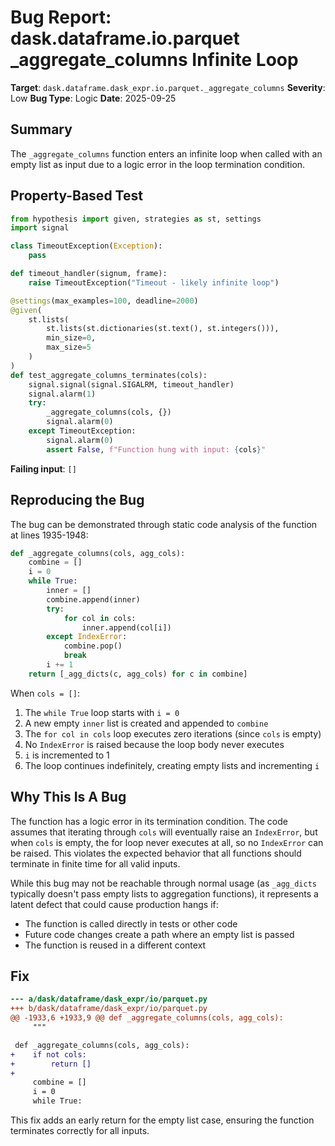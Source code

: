 # Bug Report: dask.dataframe.io.parquet _aggregate_columns Infinite Loop

**Target**: `dask.dataframe.dask_expr.io.parquet._aggregate_columns`
**Severity**: Low
**Bug Type**: Logic
**Date**: 2025-09-25

## Summary

The `_aggregate_columns` function enters an infinite loop when called with an empty list as input due to a logic error in the loop termination condition.

## Property-Based Test

```python
from hypothesis import given, strategies as st, settings
import signal

class TimeoutException(Exception):
    pass

def timeout_handler(signum, frame):
    raise TimeoutException("Timeout - likely infinite loop")

@settings(max_examples=100, deadline=2000)
@given(
    st.lists(
        st.lists(st.dictionaries(st.text(), st.integers())),
        min_size=0,
        max_size=5
    )
)
def test_aggregate_columns_terminates(cols):
    signal.signal(signal.SIGALRM, timeout_handler)
    signal.alarm(1)
    try:
        _aggregate_columns(cols, {})
        signal.alarm(0)
    except TimeoutException:
        signal.alarm(0)
        assert False, f"Function hung with input: {cols}"
```

**Failing input**: `[]`

## Reproducing the Bug

The bug can be demonstrated through static code analysis of the function at lines 1935-1948:

```python
def _aggregate_columns(cols, agg_cols):
    combine = []
    i = 0
    while True:
        inner = []
        combine.append(inner)
        try:
            for col in cols:
                inner.append(col[i])
        except IndexError:
            combine.pop()
            break
        i += 1
    return [_agg_dicts(c, agg_cols) for c in combine]
```

When `cols = []`:
1. The `while True` loop starts with `i = 0`
2. A new empty `inner` list is created and appended to `combine`
3. The `for col in cols` loop executes zero iterations (since `cols` is empty)
4. No `IndexError` is raised because the loop body never executes
5. `i` is incremented to 1
6. The loop continues indefinitely, creating empty lists and incrementing `i`

## Why This Is A Bug

The function has a logic error in its termination condition. The code assumes that iterating through `cols` will eventually raise an `IndexError`, but when `cols` is empty, the for loop never executes at all, so no `IndexError` can be raised. This violates the expected behavior that all functions should terminate in finite time for all valid inputs.

While this bug may not be reachable through normal usage (as `_agg_dicts` typically doesn't pass empty lists to aggregation functions), it represents a latent defect that could cause production hangs if:
- The function is called directly in tests or other code
- Future code changes create a path where an empty list is passed
- The function is reused in a different context

## Fix

```diff
--- a/dask/dataframe/dask_expr/io/parquet.py
+++ b/dask/dataframe/dask_expr/io/parquet.py
@@ -1933,6 +1933,9 @@ def _aggregate_columns(cols, agg_cols):
     """

 def _aggregate_columns(cols, agg_cols):
+    if not cols:
+        return []
+
     combine = []
     i = 0
     while True:
```

This fix adds an early return for the empty list case, ensuring the function terminates correctly for all inputs.